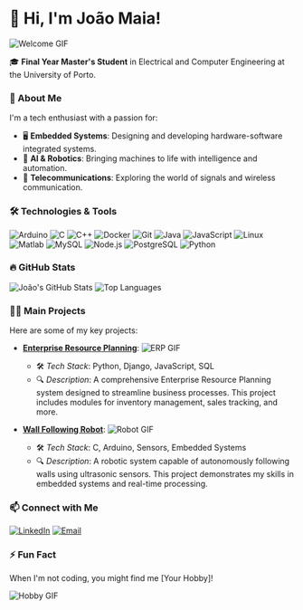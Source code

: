# 👋 Hi, I'm João Maia!

![Welcome GIF](https://media.giphy.com/media/13HgwGsXF0aiGY/giphy.gif)

🎓 **Final Year Master's Student** in Electrical and Computer Engineering at the University of Porto.

### 🚀 About Me

I'm a tech enthusiast with a passion for:
- 🖥️ **Embedded Systems**: Designing and developing hardware-software integrated systems.
- 🤖 **AI & Robotics**: Bringing machines to life with intelligence and automation.
- 📶 **Telecommunications**: Exploring the world of signals and wireless communication.

### 🛠️ Technologies & Tools

![Arduino](https://img.shields.io/badge/-Arduino-00979D?style=flat&logo=arduino&logoColor=white)
![C](https://img.shields.io/badge/-C-00599C?style=flat&logo=c&logoColor=white)
![C++](https://img.shields.io/badge/-C++-00599C?style=flat&logo=c%2B%2B&logoColor=white)
![Docker](https://img.shields.io/badge/-Docker-2496ED?style=flat&logo=docker&logoColor=white)
![Git](https://img.shields.io/badge/-Git-F05032?style=flat&logo=git&logoColor=white)
![Java](https://img.shields.io/badge/-Java-007396?style=flat&logo=java&logoColor=white)
![JavaScript](https://img.shields.io/badge/-JavaScript-F7DF1E?style=flat&logo=javascript&logoColor=black)
![Linux](https://img.shields.io/badge/-Linux-FCC624?style=flat&logo=linux&logoColor=black)
![Matlab](https://img.shields.io/badge/-Matlab-0076A8?style=flat&logo=mathworks&logoColor=white)
![MySQL](https://img.shields.io/badge/-MySQL-4479A1?style=flat&logo=mysql&logoColor=white)
![Node.js](https://img.shields.io/badge/-Node.js-339933?style=flat&logo=node.js&logoColor=white)
![PostgreSQL](https://img.shields.io/badge/-PostgreSQL-336791?style=flat&logo=postgresql&logoColor=white)
![Python](https://img.shields.io/badge/-Python-3776AB?style=flat&logo=python&logoColor=white)

### 🔥 GitHub Stats

![João's GitHub Stats](https://github-readme-stats.vercel.app/api?username=J10Maia&show_icons=true&theme=radical)
![Top Languages](https://github-readme-stats.vercel.app/api/top-langs/?username=J10Maia&layout=compact&theme=radical)

### 🧑‍💻 Main Projects

Here are some of my key projects:

- **[Enterprise Resource Planning](https://github.com/J10Maia/Enterprise-Resource-Planning)**: 
  ![ERP GIF](https://github.com/J10Maia/J10Maia/raw/main/path-to-your-erp-gif.gif)
  - 🛠️ *Tech Stack*: Python, Django, JavaScript, SQL
  - 🔍 *Description*: A comprehensive Enterprise Resource Planning system designed to streamline business processes. This project includes modules for inventory management, sales tracking, and more.

- **[Wall Following Robot](https://github.com/J10Maia/Wall-Following-Robot)**: 
  ![Robot GIF](https://github.com/J10Maia/J10Maia/raw/main/path-to-your-robot-gif.gif)
  - 🛠️ *Tech Stack*: C, Arduino, Sensors, Embedded Systems
  - 🔍 *Description*: A robotic system capable of autonomously following walls using ultrasonic sensors. This project demonstrates my skills in embedded systems and real-time processing.

### 📫 Connect with Me

[![LinkedIn](https://img.shields.io/badge/-LinkedIn-blue?style=flat&logo=linkedin&logoColor=white)](https://www.linkedin.com/in/your-linkedin-profile/)
[![Email](https://img.shields.io/badge/-Email-D14836?style=flat&logo=gmail&logoColor=white)](mailto:your.email@domain.com)

### ⚡ Fun Fact

When I'm not coding, you might find me [Your Hobby]!

![Hobby GIF](https://media.giphy.com/media/l0HlBO7eyXzSZkJri/giphy.gif)
